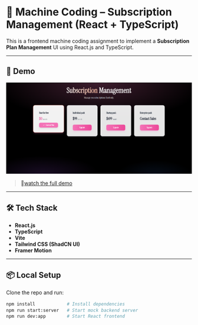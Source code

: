# 🧩 Machine Coding – Subscription Management (React + TypeScript)

This is a frontend machine coding assignment to implement a **Subscription Plan Management** UI using React.js and TypeScript.

---

## 🚀 Demo

![Watch the demo](./packages/app/public/demo-img.png)

> 🎥[watch the full demo](https://youtu.be/imtnn2asWYo)

---

## 🛠 Tech Stack

- **React.js**
- **TypeScript**
- **Vite**
- **Tailwind CSS (ShadCN UI)**
- **Framer Motion**

---

## 📦 Local Setup

Clone the repo and run:

```bash
npm install            # Install dependencies
npm run start:server   # Start mock backend server
npm run dev:app        # Start React frontend
```

